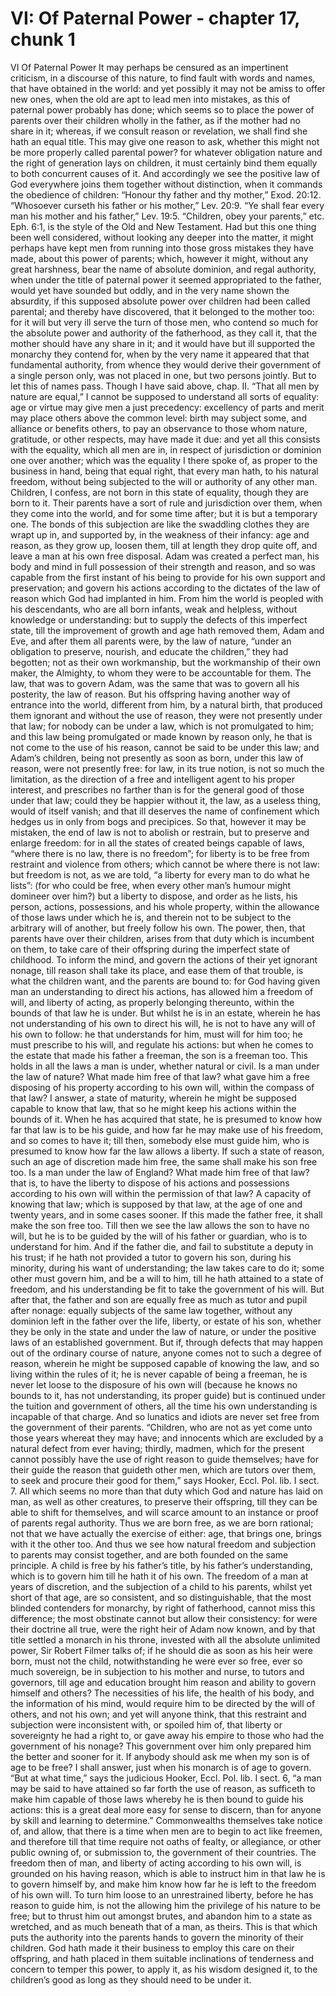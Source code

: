 # VI: Of Paternal Power - chapter 17, chunk 1

VI Of Paternal Power It may perhaps be censured as an impertinent criticism, in a discourse of this nature, to find fault with words and names, that have obtained in the world: and yet possibly it may not be amiss to offer new ones, when the old are apt to lead men into mistakes, as this of paternal power probably has done; which seems so to place the power of parents over their children wholly in the father, as if the mother had no share in it; whereas, if we consult reason or revelation, we shall find she hath an equal title. This may give one reason to ask, whether this might not be more properly called parental power? for whatever obligation nature and the right of generation lays on children, it must certainly bind them equally to both concurrent causes of it. And accordingly we see the positive law of God everywhere joins them together without distinction, when it commands the obedience of children: “Honour thy father and thy mother,” Exod. 20:12. “Whosoever curseth his father or his mother,” Lev. 20:9. “Ye shall fear every man his mother and his father,” Lev. 19:5. “Children, obey your parents,” etc. Eph. 6:1, is the style of the Old and New Testament. Had but this one thing been well considered, without looking any deeper into the matter, it might perhaps have kept men from running into those gross mistakes they have made, about this power of parents; which, however it might, without any great harshness, bear the name of absolute dominion, and regal authority, when under the title of paternal power it seemed appropriated to the father, would yet have sounded but oddly, and in the very name shown the absurdity, if this supposed absolute power over children had been called parental; and thereby have discovered, that it belonged to the mother too: for it will but very ill serve the turn of those men, who contend so much for the absolute power and authority of the fatherhood, as they call it, that the mother should have any share in it; and it would have but ill supported the monarchy they contend for, when by the very name it appeared that that fundamental authority, from whence they would derive their government of a single person only, was not placed in one, but two persons jointly. But to let this of names pass. Though I have said above, chap. II. “That all men by nature are equal,” I cannot be supposed to understand all sorts of equality: age or virtue may give men a just precedency: excellency of parts and merit may place others above the common level: birth may subject some, and alliance or benefits others, to pay an observance to those whom nature, gratitude, or other respects, may have made it due: and yet all this consists with the equality, which all men are in, in respect of jurisdiction or dominion one over another; which was the equality I there spoke of, as proper to the business in hand, being that equal right, that every man hath, to his natural freedom, without being subjected to the will or authority of any other man. Children, I confess, are not born in this state of equality, though they are born to it. Their parents have a sort of rule and jurisdiction over them, when they come into the world, and for some time after; but it is but a temporary one. The bonds of this subjection are like the swaddling clothes they are wrapt up in, and supported by, in the weakness of their infancy: age and reason, as they grow up, loosen them, till at length they drop quite off, and leave a man at his own free disposal. Adam was created a perfect man, his body and mind in full possession of their strength and reason, and so was capable from the first instant of his being to provide for his own support and preservation; and govern his actions according to the dictates of the law of reason which God had implanted in him. From him the world is peopled with his descendants, who are all born infants, weak and helpless, without knowledge or understanding: but to supply the defects of this imperfect state, till the improvement of growth and age hath removed them, Adam and Eve, and after them all parents were, by the law of nature, “under an obligation to preserve, nourish, and educate the children,” they had begotten; not as their own workmanship, but the workmanship of their own maker, the Almighty, to whom they were to be accountable for them. The law, that was to govern Adam, was the same that was to govern all his posterity, the law of reason. But his offspring having another way of entrance into the world, different from him, by a natural birth, that produced them ignorant and without the use of reason, they were not presently under that law; for nobody can be under a law, which is not promulgated to him; and this law being promulgated or made known by reason only, he that is not come to the use of his reason, cannot be said to be under this law; and Adam’s children, being not presently as soon as born, under this law of reason, were not presently free: for law, in its true notion, is not so much the limitation, as the direction of a free and intelligent agent to his proper interest, and prescribes no farther than is for the general good of those under that law; could they be happier without it, the law, as a useless thing, would of itself vanish; and that ill deserves the name of confinement which hedges us in only from bogs and precipices. So that, however it may be mistaken, the end of law is not to abolish or restrain, but to preserve and enlarge freedom: for in all the states of created beings capable of laws, “where there is no law, there is no freedom”; for liberty is to be free from restraint and violence from others; which cannot be where there is not law: but freedom is not, as we are told, “a liberty for every man to do what he lists”: (for who could be free, when every other man’s humour might domineer over him?) but a liberty to dispose, and order as he lists, his person, actions, possessions, and his whole property, within the allowance of those laws under which he is, and therein not to be subject to the arbitrary will of another, but freely follow his own. The power, then, that parents have over their children, arises from that duty which is incumbent on them, to take care of their offspring during the imperfect state of childhood. To inform the mind, and govern the actions of their yet ignorant nonage, till reason shall take its place, and ease them of that trouble, is what the children want, and the parents are bound to: for God having given man an understanding to direct his actions, has allowed him a freedom of will, and liberty of acting, as properly belonging thereunto, within the bounds of that law he is under. But whilst he is in an estate, wherein he has not understanding of his own to direct his will, he is not to have any will of his own to follow: he that understands for him, must will for him too; he must prescribe to his will, and regulate his actions: but when he comes to the estate that made his father a freeman, the son is a freeman too. This holds in all the laws a man is under, whether natural or civil. Is a man under the law of nature? What made him free of that law? what gave him a free disposing of his property according to his own will, within the compass of that law? I answer, a state of maturity, wherein he might be supposed capable to know that law, that so he might keep his actions within the bounds of it. When he has acquired that state, he is presumed to know how far that law is to be his guide, and how far he may make use of his freedom, and so comes to have it; till then, somebody else must guide him, who is presumed to know how far the law allows a liberty. If such a state of reason, such an age of discretion made him free, the same shall make his son free too. Is a man under the law of England? What made him free of that law? that is, to have the liberty to dispose of his actions and possessions according to his own will within the permission of that law? A capacity of knowing that law; which is supposed by that law, at the age of one and twenty years, and in some cases sooner. If this made the father free, it shall make the son free too. Till then we see the law allows the son to have no will, but he is to be guided by the will of his father or guardian, who is to understand for him. And if the father die, and fail to substitute a deputy in his trust; if he hath not provided a tutor to govern his son, during his minority, during his want of understanding; the law takes care to do it; some other must govern him, and be a will to him, till he hath attained to a state of freedom, and his understanding be fit to take the government of his will. But after that, the father and son are equally free as much as tutor and pupil after nonage: equally subjects of the same law together, without any dominion left in the father over the life, liberty, or estate of his son, whether they be only in the state and under the law of nature, or under the positive laws of an established government. But if, through defects that may happen out of the ordinary course of nature, anyone comes not to such a degree of reason, wherein he might be supposed capable of knowing the law, and so living within the rules of it; he is never capable of being a freeman, he is never let loose to the disposure of his own will (because he knows no bounds to it, has not understanding, its proper guide) but is continued under the tuition and government of others, all the time his own understanding is incapable of that charge. And so lunatics and idiots are never set free from the government of their parents. “Children, who are not as yet come unto those years whereat they may have; and innocents which are excluded by a natural defect from ever having; thirdly, madmen, which for the present cannot possibly have the use of right reason to guide themselves; have for their guide the reason that guideth other men, which are tutors over them, to seek and procure their good for them,” says Hooker, Eccl. Pol. lib. I sect. 7. All which seems no more than that duty which God and nature has laid on man, as well as other creatures, to preserve their offspring, till they can be able to shift for themselves, and will scarce amount to an instance or proof of parents regal authority. Thus we are born free, as we are born rational; not that we have actually the exercise of either: age, that brings one, brings with it the other too. And thus we see how natural freedom and subjection to parents may consist together, and are both founded on the same principle. A child is free by his father’s title, by his father’s understanding, which is to govern him till he hath it of his own. The freedom of a man at years of discretion, and the subjection of a child to his parents, whilst yet short of that age, are so consistent, and so distinguishable, that the most blinded contenders for monarchy, by right of fatherhood, cannot miss this difference; the most obstinate cannot but allow their consistency: for were their doctrine all true, were the right heir of Adam now known, and by that title settled a monarch in his throne, invested with all the absolute unlimited power, Sir Robert Filmer talks of; if he should die as soon as his heir were born, must not the child, notwithstanding he were ever so free, ever so much sovereign, be in subjection to his mother and nurse, to tutors and governors, till age and education brought him reason and ability to govern himself and others? The necessities of his life, the health of his body, and the information of his mind, would require him to be directed by the will of others, and not his own; and yet will anyone think, that this restraint and subjection were inconsistent with, or spoiled him of, that liberty or sovereignty he had a right to, or gave away his empire to those who had the government of his nonage? This government over him only prepared him the better and sooner for it. If anybody should ask me when my son is of age to be free? I shall answer, just when his monarch is of age to govern. “But at what time,” says the judicious Hooker, Eccl. Pol. lib. I sect. 6, “a man may be said to have attained so far forth the use of reason, as sufficeth to make him capable of those laws whereby he is then bound to guide his actions: this is a great deal more easy for sense to discern, than for anyone by skill and learning to determine.” Commonwealths themselves take notice of, and allow, that there is a time when men are to begin to act like freemen, and therefore till that time require not oaths of fealty, or allegiance, or other public owning of, or submission to, the government of their countries. The freedom then of man, and liberty of acting according to his own will, is grounded on his having reason, which is able to instruct him in that law he is to govern himself by, and make him know how far he is left to the freedom of his own will. To turn him loose to an unrestrained liberty, before he has reason to guide him, is not the allowing him the privilege of his nature to be free; but to thrust him out amongst brutes, and abandon him to a state as wretched, and as much beneath that of a man, as theirs. This is that which puts the authority into the parents hands to govern the minority of their children. God hath made it their business to employ this care on their offspring, and hath placed in them suitable inclinations of tenderness and concern to temper this power, to apply it, as his wisdom designed it, to the children’s good as long as they should need to be under it.